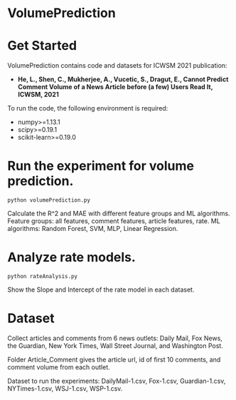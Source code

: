 # VolumePrediction
# Get Started

VolumePrediction contains code and datasets for ICWSM 2021 publication:

* **He, L., Shen, C., Mukherjee, A., Vucetic, S., Dragut, E., Cannot Predict Comment Volume of a News Article before (a few) Users Read It, ICWSM, 2021**

To run the code, the following environment is required:
* numpy>=1.13.1
* scipy>=0.19.1
* scikit-learn>=0.19.0

# Run the experiment for volume prediction. 
``
python volumePrediction.py
``

Calculate the R^2 and MAE with different feature groups and ML algorithms.
Feature groups: all features, comment features, article features, rate.
ML algorithms: Random Forest, SVM, MLP, Linear Regression.


# Analyze rate models.
``
python rateAnalysis.py
``

Show the Slope and Intercept of the rate model in each dataset.


# Dataset
Collect articles and comments from 6 news outlets: Daily Mail, Fox News, the Guardian, New York Times, Wall Street Journal, and Washington Post.

Folder Article_Comment gives the article url, id of first 10 comments, and comment volume from each outlet.

Dataset to run the experiments: DailyMail-1.csv, Fox-1.csv, Guardian-1.csv, NYTimes-1.csv, WSJ-1.csv, WSP-1.csv.
